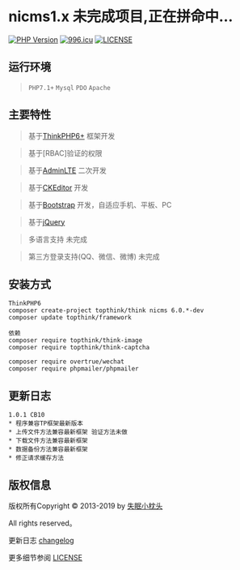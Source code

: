 nicms1.x 未完成项目,正在拼命中...
===============

[![PHP Version](https://img.shields.io/badge/php-%3E%3D7.1-8892BF.svg)](http://www.php.net/)
[![996.icu](https://img.shields.io/badge/link-996.icu-red.svg)](https://996.icu)
[![LICENSE](https://img.shields.io/badge/license-Anti%20996-blue.svg)](https://github.com/996icu/996.ICU/blob/master/LICENSE)

## 运行环境

> `PHP7.1+` `Mysql` `PDO` `Apache`

## 主要特性

> 基于[ThinkPHP6+](http://www.thinkphp.cn/) 框架开发

> 基于[RBAC]验证的权限

> 基于[AdminLTE](https://adminlte.io) 二次开发

> 基于[CKEditor](https://ckeditor.com) 开发

> 基于[Bootstrap](http://getbootstrap.com) 开发，自适应手机、平板、PC

> 基于[jQuery](http://jquery.com)

> 多语言支持 未完成

> 第三方登录支持(QQ、微信、微博) 未完成


## 安装方式

~~~
ThinkPHP6
composer create-project topthink/think nicms 6.0.*-dev
composer update topthink/framework

依赖
composer require topthink/think-image
composer require topthink/think-captcha

composer require overtrue/wechat
composer require phpmailer/phpmailer
~~~

## 更新日志

~~~
1.0.1 CB10
* 程序兼容TP框架最新版本
* 上传文件方法兼容最新框架 验证方法未做
* 下载文件方法兼容最新框架
* 数据备份方法兼容最新框架
* 修正请求缓存方法
~~~

## 版权信息

版权所有Copyright © 2013-2019 by [失眠小枕头](https://github.com/levisun/nicms)

All rights reserved。

更新日志 [changelog](changelog.md)

更多细节参阅 [LICENSE](LICENSE)
